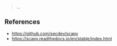 > …
> 

## References

- https://github.com/secdev/scapy
- https://scapy.readthedocs.io/en/stable/index.html